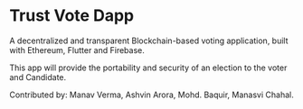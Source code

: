# Trust Vote Dapp
 A decentralized and transparent Blockchain-based voting application, built with Ethereum, Flutter and Firebase.

This app will provide the portability and security of an election to the voter and Candidate.
 
Contributed by: Manav Verma, Ashvin Arora, Mohd. Baquir, Manasvi Chahal. 


